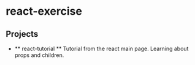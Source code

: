 # react-exercise
## Projects
- ** react-tutorial **
Tutorial from the react main page. Learning about props and children.

